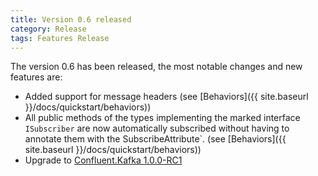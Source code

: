 ```yaml
---
title: Version 0.6 released
category: Release
tags: Features Release
---
```


The version 0.6 has been released, the most notable changes and new features are:
* Added support for message headers (see [Behaviors]({{ site.baseurl }}/docs/quickstart/behaviors))
* All public methods of the types implementing the marked interface `ISubscriber` are now automatically subscribed without having to annotate them with the SubscribeAttribute`. (see [Behaviors]({{ site.baseurl }}/docs/quickstart/behaviors))
* Upgrade to [Confluent.Kafka 1.0.0-RC1](https://github.com/confluentinc/confluent-kafka-dotnet/releases/tag/v1.0-RC1)
